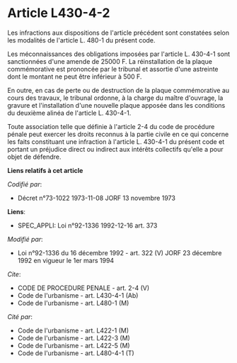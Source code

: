 # Article L430-4-2

Les infractions aux dispositions de l'article précédent sont constatées selon les modalités de l'article L. 480-1 du présent
code.

Les méconnaissances des obligations imposées par l'article L. 430-4-1 sont sanctionnées d'une amende de 25000 F. La
réinstallation de la plaque commémorative est prononcée par le tribunal et assortie d'une astreinte dont le montant ne peut
être inférieur à 500 F.

En outre, en cas de perte ou de destruction de la plaque commémorative au cours des travaux, le tribunal ordonne, à la charge
du maître d'ouvrage, la gravure et l'installation d'une nouvelle plaque apposée dans les conditions du deuxième alinéa de
l'article L. 430-4-1.

Toute association telle que définie à l'article 2-4 du code de procédure pénale peut exercer les droits reconnus à la partie
civile en ce qui concerne les faits constituant une infraction à l'article L. 430-4-1 du présent code et portant un préjudice
direct ou indirect aux intérêts collectifs qu'elle a pour objet de défendre.

**Liens relatifs à cet article**

_Codifié par_:

  - Décret n°73-1022 1973-11-08 JORF 13 novembre 1973

**Liens**:

  - SPEC_APPLI: Loi n°92-1336 1992-12-16 art. 373

_Modifié par_:

  - Loi n°92-1336 du 16 décembre 1992 - art. 322 (V) JORF 23 décembre 1992 en vigueur le 1er mars 1994

_Cite_:

  - CODE DE PROCEDURE PENALE - art. 2-4 (V)
  - Code de l'urbanisme - art. L430-4-1 (Ab)
  - Code de l'urbanisme - art. L480-1 (M)

_Cité par_:

  - Code de l'urbanisme - art. L422-1 (M)
  - Code de l'urbanisme - art. L422-3 (M)
  - Code de l'urbanisme - art. L422-5 (M)
  - Code de l'urbanisme - art. L480-4-1 (T)
